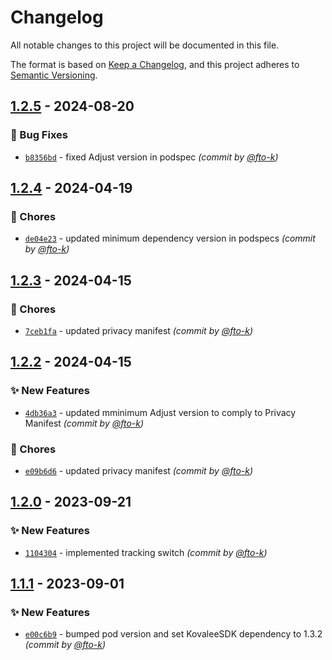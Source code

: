 # Changelog
All notable changes to this project will be documented in this file.

The format is based on [Keep a Changelog](https://keepachangelog.com/en/1.0.0/),
and this project adheres to [Semantic Versioning](https://semver.org/spec/v2.0.0.html).

## [1.2.5] - 2024-08-20
### :bug: Bug Fixes
- [`b8356bd`](https://github.com/cotyapps/KovaleeAttribution-iOS/commit/b8356bdf134f32839eb23b27e2a9e48bd1840181) - fixed Adjust version in podspec *(commit by [@fto-k](https://github.com/fto-k))*


## [1.2.4] - 2024-04-19
### :wrench: Chores
- [`de04e23`](https://github.com/cotyapps/KovaleeAttribution-iOS/commit/de04e2317bbe8bab04eb2531e3d04063c0bcfda6) - updated minimum dependency version in podspecs *(commit by [@fto-k](https://github.com/fto-k))*


## [1.2.3] - 2024-04-15
### :wrench: Chores
- [`7ceb1fa`](https://github.com/cotyapps/KovaleeAttribution-iOS/commit/7ceb1fa3da08264461cd0606165ebbff0f06d776) - updated privacy manifest *(commit by [@fto-k](https://github.com/fto-k))*


## [1.2.2] - 2024-04-15
### :sparkles: New Features
- [`4db36a3`](https://github.com/cotyapps/KovaleeAttribution-iOS/commit/4db36a39db090aef9a9b2e3864bf579e9858598e) - updated mminimum Adjust version to comply to Privacy Manifest *(commit by [@fto-k](https://github.com/fto-k))*

### :wrench: Chores
- [`e09b6d6`](https://github.com/cotyapps/KovaleeAttribution-iOS/commit/e09b6d650afdb11e3debdaa0a04290b2d5097284) - updated privacy manifest *(commit by [@fto-k](https://github.com/fto-k))*


## [1.2.0] - 2023-09-21
### :sparkles: New Features
- [`1104304`](https://github.com/cotyapps/KovaleeAttribution-iOS/commit/11043045cb302288ebb817107bcb1776069d388f) - implemented tracking switch *(commit by [@fto-k](https://github.com/fto-k))*


## [1.1.1] - 2023-09-01
### :sparkles: New Features
- [`e00c6b9`](https://github.com/cotyapps/KovaleeAttribution-iOS/commit/e00c6b9c0bc46cb20c3385e4ea89f402384a9632) - bumped pod version and set KovaleeSDK dependency to 1.3.2 *(commit by [@fto-k](https://github.com/fto-k))*


[1.1.1]: https://github.com/cotyapps/KovaleeAttribution-iOS/compare/1.1.0...1.1.1
[1.2.0]: https://github.com/cotyapps/KovaleeAttribution-iOS/compare/1.1.1...1.2.0
[1.2.2]: https://github.com/cotyapps/KovaleeAttribution-iOS/compare/1.2.1...1.2.2
[1.2.3]: https://github.com/cotyapps/KovaleeAttribution-iOS/compare/1.2.2...1.2.3
[1.2.4]: https://github.com/cotyapps/KovaleeAttribution-iOS/compare/1.2.3...1.2.4
[1.2.5]: https://github.com/cotyapps/KovaleeAttribution-iOS/compare/1.2.4...1.2.5
